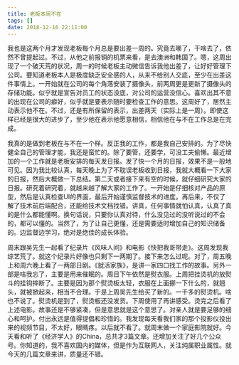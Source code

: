 ```yaml
---
title: 老板本周不在
tags: []
date: 2018-12-16 22:11:00
---
```


我也是这两个月才发现老板每个月总是要出差一周的。究竟去哪了，干啥去了，依然不曾提起过。不过，从他之前报销的机票来看，是去澳洲和韩国了。嗯，这周出现了一个破天荒的状况，周一的时候老板主动微信告诉我他出差了，让好好管理下公司。要知道老板本人是极度缺乏安全感的人，从来不给别人交底，至少在出差这件事情上。一开始就在公司的每个角落安装了摄像头，前两周更是更新了摄像头的存储功能。似乎就是宣告对员工的状态没底，对公司的运营没信心。喜欢出其不意的出现在公司的癖好，似乎就是要表示随时要检查工作的意思。这周好了，居然主动表示他不在。不过，还是有所保留的表示，出差两天（实际上是一周）。即使这样已经是很大的进步了，至少他在表示他愿意相信，相信他在与不在工作总是在完成。

我真的是做到老板在与不在一个样。反正我的工作，都是我自己安排的。为了尽快健全自己的管理才能，我还是蛮忙的。除了要管，还要学，可没工夫偷懒。最近增加的一个工作就是老板安排的每天发日报。发了快一个月的日报，效果不是一般地可见。因为我比较认真，每天晚上为了不耽误老板收到日报，我就大概看一下大家的日报，然后大概做一下总结。第二天或者接下来有空的时候，就仔细研究大家的日报。研究着研究着，就越来越了解大家的工作了。一开始是仔细核对产品的原型，然后是认真检查UI的界面，最后开始谨慎监督技术的进度。再后来，不仅了解了技术前后端配合，还能给技术文档找错。讲真，任何事情就怕认真，认真了真的是什么都能懂啊。换句话说，只要你认真对待，什么没见过的没听说过的不会的，都可以懂的。当然了，为了让自己更懂，还是需要适时增加自己的知识储备的。边监督边学习，绝对是绝佳的成长体验。

周末跟吴先生一起看了纪录片《风味人间》和电影《快把我哥带走》。这周发现我综艺荒了。就这个纪录片好像也只剩下一两期了。接下来怎么过呢。对了，周五晚上和周六晚上看了一两部日剧。《就活家族》，是讲一家四口找工作的故事。另外一部是啥我忘了，主要是用来催眠的。周日下午依然是熨衣服。上周把挂烫机的放熨斗的挂钩摔断了。主要是因为那个熨烫板太轻，衣服在上面挪一下什么的，就翘头，就被掀起来，相当不合理。于是上周吴先生给买了新的。一千多的熨烫机。啥也不说了。熨烫机是到了，熨烫板还没发货。下周使用了再讲感受。烫完之后看了上述电影。故事还是不够紧凑，但是意思就是这个意思了。对亲人就是要足够的细心和呵护。付出永远是值得提倡和珍惜的。我发现每天看我们家的那个投影仪投出来的视频节目，不太好，眼睛疼。以后就不看了。就周末做一个家庭影院就好。今天看和听了《经济学人》的China，总共才3篇文章。还增加关注了好几个公众号。你知道的，我不喜欢国内的媒体，但是作为互联网人，关注纯属职业属性。就今天的几篇文章来讲，质量还不错。